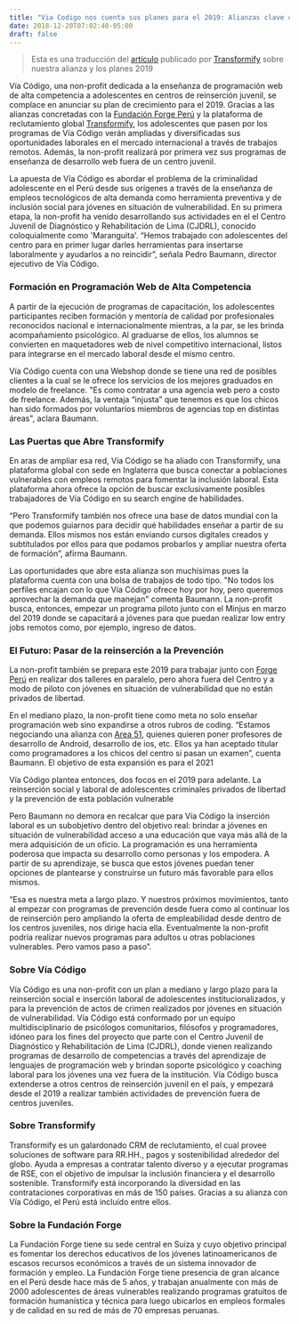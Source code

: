 ```yaml
---
title: "Via Codigo nos cuenta sus planes para el 2019: Alianzas clave con Transformify y la Fundación Forge para trabajos remoto y capacitaciones preventivas."
date: 2018-12-20T07:02:40-05:00
draft: false
---
```


> Esta es una traducción del [artículo](https://www.transformify.org/blog/whats-hot/via-codigo-lays-down-its-growth-plan-key-alliance-with-transformify-to-empower-the-social-and-labour-reintegration-of-vulnerable) publicado por [Transformify](https://www.transformify.org) sobre nuestra alianza y los planes 2019

Vía Código, una non-profit dedicada a la enseñanza de programación web de alta competencia a adolescentes en centros de reinserción juvenil, se complace en anunciar su plan de crecimiento para el 2019. Gracias a las alianzas concretadas con la [Fundación Forge Perú](http://fondationforge.org) y la plataforma de reclutamiento global [Transformify](https://www.transformify.org), los adolescentes que pasen por los programas de Vía Código verán ampliadas y diversificadas sus oportunidades laborales en el mercado internacional a través de trabajos remotos. Además, la non-profit realizará por primera vez sus programas de enseñanza de desarrollo web fuera de un centro juvenil.

La apuesta de Vía Código es abordar el problema de la criminalidad adolescente en el Perú desde sus orígenes a través de la enseñanza de empleos tecnológicos de alta demanda como herramienta preventiva y de inclusión social para jóvenes en situación de vulnerabilidad. En su primera etapa, la non-profit ha venido desarrollando sus actividades en el el Centro Juvenil de Diagnóstico y Rehabilitación de Lima (CJDRL), conocido coloquialmente como 'Maranguita'. “Hemos trabajado con adolescentes del centro para en primer lugar darles herramientas para insertarse laboralmente y ayudarlos a no reincidir”, señala Pedro Baumann, director ejecutivo de Vía Código.

### Formación en Programación Web de Alta Competencia

A partir de la ejecución de programas de capacitación, los adolescentes participantes reciben formación y mentoría de calidad por profesionales reconocidos nacional e internacionalmente mientras, a la par, se les brinda acompañamiento psicológico. Al graduarse de ellos, los alumnos se convierten en maquetadores web de nivel competitivo internacional, listos para integrarse en el mercado laboral desde el mismo centro.

Vía Código cuenta con una Webshop donde se tiene una red de posibles clientes a la cual se le ofrece los servicios de los mejores graduados en modelo de freelance. "Es como contratar a una agencia web pero a costo de freelance. Además, la ventaja “injusta” que tenemos es que los chicos han sido formados por voluntarios miembros de agencias top en distintas áreas", aclara Baumann.

### Las Puertas que Abre Transformify

En aras de ampliar esa red, Vía Código se ha aliado con Transformify, una plataforma global con sede en Inglaterra que busca conectar a poblaciones vulnerables con empleos remotos para fomentar la inclusión laboral. Esta plataforma ahora ofrece la opción de buscar exclusivamente posibles trabajadores de Vía Código en su search engine de habilidades.

“Pero Transformify también nos ofrece una base de datos mundial con la que podemos guiarnos para decidir qué habilidades enseñar a partir de su demanda. Ellos mismos nos están enviando cursos digitales creados y subtitulados por ellos para que podamos probarlos y ampliar nuestra oferta de formación”, afirma Baumann.

Las oportunidades que abre esta alianza son muchísimas pues la plataforma cuenta con una bolsa de trabajos de todo tipo. "No todos los perfiles encajan con lo que Vía Código ofrece hoy por hoy, pero queremos aprovechar la demanda que manejan" comenta Baumann. La non-profit busca, entonces, empezar un programa piloto junto con el Minjus en marzo del 2019 donde se capacitará a jóvenes para que puedan realizar low entry jobs remotos como, por ejemplo, ingreso de datos.

### El Futuro: Pasar de la reinserción a la Prevención

La non-profit también se prepara este 2019 para trabajar junto con [Forge Perú](http://fondationforge.org) en realizar dos talleres en paralelo, pero ahora fuera del Centro y a modo de piloto con jóvenes en situación de vulnerabilidad que no están privados de libertad.

En el mediano plazo, la non-profit tiene como meta no solo enseñar programación web sino expandirse a otros rubros de coding. “Estamos negociando una alianza con [Area 51](https://area51.pe), quienes quieren poner profesores de desarrollo de Android, desarrollo de ios, etc. Ellos ya han aceptado titular como programadores a los chicos del centro si pasan un examen”, cuenta Baumann. El objetivo de esta expansión es para el 2021

Vía Código plantea entonces, dos focos en el 2019 para adelante. La reinserción social y laboral de adolescentes criminales privados de libertad y la prevención de esta población vulnerable

Pero Baumann no demora en recalcar que para Vía Código la inserción laboral es un subobjetivo dentro del objetivo real: brindar a jóvenes en situación de vulnerabilidad acceso a una educación que vaya más allá de la mera adquisición de un oficio. La programación es una herramienta poderosa que impacta su desarrollo como personas y los empodera. A partir de su aprendizaje, se busca que estos jóvenes puedan tener opciones de plantearse y construirse un futuro más favorable para ellos mismos.

“Esa es nuestra meta a largo plazo. Y nuestros próximos movimientos, tanto al empezar con programas de prevención desde fuera como al continuar los de reinserción pero ampliando la oferta de empleabilidad desde dentro de los centros juveniles, nos dirige hacia ella. Eventualmente la non-profit podría realizar nuevos programas para adultos u otras poblaciones vulnerables. Pero vamos paso a paso”.

### Sobre Vía Código

Vía Código es una non-profit con un plan a mediano y largo plazo para la reinserción social e inserción laboral de adolescentes institucionalizados, y para la prevención de actos de crimen realizados por jóvenes en situación de vulnerabilidad. Vía Código está conformado por un equipo multidisciplinario de psicólogos comunitarios, filósofos y programadores, idóneo para los fines del proyecto que parte con el Centro Juvenil de Diagnóstico y Rehabilitación de Lima (CJDRL), donde vienen realizando programas de desarrollo de competencias a través del aprendizaje de lenguajes de programación web y brindan soporte psicológico y coaching laboral para los jóvenes una vez fuera de la institución. Vía Código busca extenderse a otros centros de reinserción juvenil en el país, y empezará desde el 2019 a realizar también actividades de prevención fuera de centros juveniles.

### Sobre Transformify

Transformify es un galardonado CRM de reclutamiento, el cual provee soluciones de software para RR.HH., pagos y sostenibilidad alrededor del globo. Ayuda a empresas a contratar talento diverso y a ejecutar programas de RSE, con el objetivo de impulsar la inclusión financiera y el desarrollo sostenible. Transformify está incorporando la diversidad en las contrataciones corporativas en más de 150 países. Gracias a su alianza con Vía Código, el Perú está incluído entre ellos.

### Sobre la Fundación Forge

La Fundación Forge tiene su sede central en Suiza y cuyo objetivo principal es fomentar los derechos educativos de los jóvenes latinoamericanos de escasos recursos económicos a través de un sistema innovador de formación y empleo. La Fundación Forge tiene presencia de gran alcance en el Perú desde hace más de 5 años, y trabajan anualmente con más de 2000 adolescentes de áreas vulnerables realizando programas gratuitos de formación humanística y técnica para luego ubicarlos en empleos formales y de calidad en su red de más de 70 empresas peruanas.
